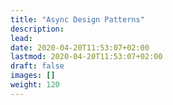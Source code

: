 ```yaml
---
title: "Async Design Patterns"
description: 
lead: 
date: 2020-04-20T11:53:07+02:00
lastmod: 2020-04-20T11:53:07+02:00
draft: false
images: []
weight: 120
---
```

